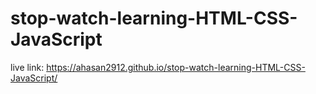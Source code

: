 # stop-watch-learning-HTML-CSS-JavaScript
live link: https://ahasan2912.github.io/stop-watch-learning-HTML-CSS-JavaScript/

